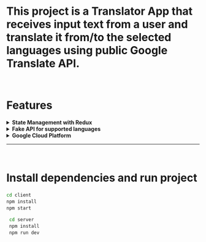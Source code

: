 # This project is a Translator App that receives input text from a user and translate it from/to the selected languages using public Google Translate API.
<br>

# Features

<details>
  <summary><strong>State Management with Redux</strong></summary><br />

  ![Visual representation of the states](./client/images/redux-states.jpeg)
</details>

<details>
  <summary><strong>Fake API for supported languages</strong></summary><br />
  The response from the GET request for supported languages was always the same, then I saved the JSON a deployed a FAKE API so the rendering could be faster.

  [Fake API For Supported Languages](https://fake-api-beta.vercel.app/data)
</details>

<details>
  <summary><strong>Google Cloud Platform</strong></summary><br />

  01. [Activate API](https://console.cloud.google.com/apis/)
  02. [Install Google CLI to set up Application Default Credentials](https://cloud.google.com/docs/authentication/provide-credentials-adc)
  03. Create credential file on terminal: `gcloud auth application-default login`
  04. Import 'Translate' and 'TranslationServiceClient' from the '@google-cloud/translate' library
  04. Create a translate object
      ```js
      const CREDENTIALS = JSON.parse(process.env.CREDENTIALS)
      const translate = new Translate({
          credentials: CREDENTIALS,
          projectId: CREDENTIALS.project_id
      });
      ```
  05. Translate a text
      ```js
      const translateText = async (text, code) => {
        try {
            let [response] = await translate.translate(text, code);
            return response;
        } catch (error) {
            console.log(`Error at translateText --> ${error}`);
            return 0;
        }
      };
      ```
  
  06. Get supported languages
      ```js
      const supportedLanguages = async() => {
        const client = new TranslationServiceClient();
        const parent = `projects/${CREDENTIALS.project_id}/locations/global`
        const [response] = await client.getSupportedLanguages({ parent });
        const languages = response.languages.map(({languageCode})=> (
          { code: languageCode, language: iso.getName(languageCode)}))
        return languages;
      }
       ```
</details>

---

<br>

# Install dependencies and run project
   ```bash
  cd client
  npm install
  npm start
  ```
 ```bash
  cd server
  npm install
  npm run dev
  ```


